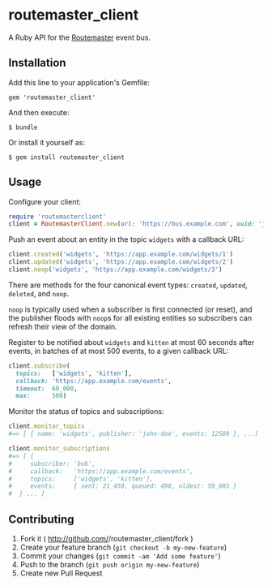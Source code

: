 # routemaster_client

A Ruby API for the [Routemaster](https://github.com/HouseTrip/routemaster) event
bus.

## Installation

Add this line to your application's Gemfile:

    gem 'routemaster_client'

And then execute:

    $ bundle

Or install it yourself as:

    $ gem install routemaster_client

## Usage

Configure your client:

```ruby
require 'routemasterclient'
client = RoutemasterClient.new(url: 'https://bus.example.com', uuid: 'john-doe')
```


Push an event about an entity in the topic `widgets` with a callback URL:

```ruby
client.created('widgets', 'https://app.example.com/widgets/1')
client.updated('widgets', 'https://app.example.com/widgets/2')
client.noop('widgets', 'https://app.example.com/widgets/3')
```

There are methods for the four canonical event types: `created`, `updated`,
`deleted`, and `noop`.

`noop` is typically used when a subscriber is first connected (or reset), and
the publisher floods with `noop`s for all existing entities so subscribers can
refresh their view of the domain.

Register to be notified about `widgets` and `kitten` at most 60 seconds after
events, in batches of at most 500 events, to a given callback URL:

```ruby
client.subscribe(
  topics:   ['widgets', 'kitten'],
  callback: 'https://app.example.com/events',
  timeout:  60_000,
  max:      500)
```


Monitor the status of topics and subscriptions:

```ruby
client.monitor_topics
#=> [ { name: 'widgets', publisher: 'john-doe', events: 12589 }, ...]

client.monitor_subscriptions
#=> [ { 
#     subscriber: 'bob',
#     callback:   'https://app.example.com/events',
#     topics:     ['widgets', 'kitten'],
#     events:     { sent: 21_450, queued: 498, oldest: 59_603 }
#  } ... ]
```

## Contributing

1. Fork it ( http://github.com/<my-github-username>/routemaster_client/fork )
2. Create your feature branch (`git checkout -b my-new-feature`)
3. Commit your changes (`git commit -am 'Add some feature'`)
4. Push to the branch (`git push origin my-new-feature`)
5. Create new Pull Request

